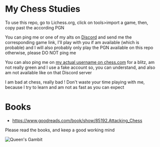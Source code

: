 # My Chess Studies

To use this repo, go to Lichess.org, click on tools>import a game, then, copy past the according PGN

You can ping me or one of my alts on [Discord](https://discord.gg/EpZTKMb) and send me the corresponding game link, I'll play with you if am available (which is probable) and I will also probably only play the PGN available on this repo otherwise, please DO NOT ping me

You can also ping me on [my actual username on chess.com](https://www.chess.com/member/hulkdu96delyon) for a blitz, am not really green and I use a fake account so, you can understand, and also am not available like on that Discord server

I am bad at chess, really bad ! Don't waste your time playing with me, because I try to learn and am not as fast as you can expect

# Books

* https://www.goodreads.com/book/show/85192.Attacking_Chess

Please read the books, and keep a good working mind

![[Queen's Gambit](https://i.imgur.com/h2GryQz.png)](https://www.imdb.com/title/tt10048342)
